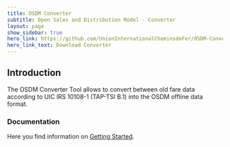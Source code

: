 ```yaml
---
title: OSDM Converter
subtitle: Open Sales and Distribution Model - Converter
layout: page
show_sidebar: true
hero_link: https://github.com/UnionInternationalCheminsdeFer/OSDM-Converter
hero_link_text: Download Converter
---
```


## Introduction

The OSDM Converter Tool allows to convert between old fare data according to UIC IRS 10108-1 (TAP-TSI B.1) into the OSDM offline data format.

### Documentation

Here you find information on [Getting Started](html/gettingstarted/gettingstarted.html).
